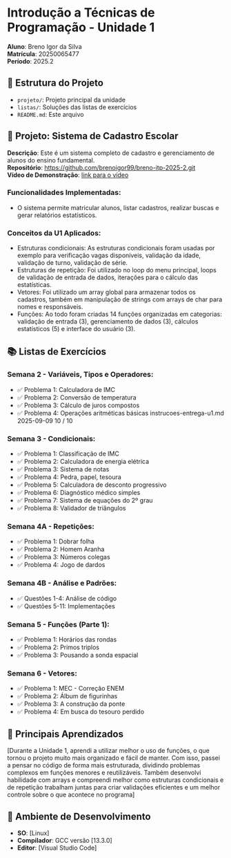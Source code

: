 # Introdução a Técnicas de Programação - Unidade 1
**Aluno**: Breno Igor da Silva  
**Matrícula**: 20250065477  
**Período**: 2025.2  
## 📁 Estrutura do Projeto
- `projeto/`: Projeto principal da unidade
- `listas/`: Soluções das listas de exercícios
- `README.md`: Este arquivo
## 🚀 Projeto: Sistema de Cadastro Escolar
**Descrição**: Este é um sistema completo de cadastro e gerenciamento de alunos do ensino fundamental.  
**Repositório**: https://github.com/brenoigor99/breno-itp-2025-2.git   
**Vídeo de Demonstração**: [link para o vídeo](https://youtu.be/rFKDheTI-2Q)
### Funcionalidades Implementadas:
- O sistema permite matricular alunos, listar cadastros, realizar buscas e gerar relatórios estatísticos.
### Conceitos da U1 Aplicados:
- Estruturas condicionais: As estruturas condicionais foram usadas por exemplo para verificação vagas disponíveis,
validação da idade, validação de turno, validação de série.
- Estruturas de repetição: Foi utilizado no loop do menu principal, loops de validação de entrada de dados,
iterações para o cálculo das estatísticas.
- Vetores: Foi utilizado um array global para armazenar todos os cadastros, também em manipulação de strings
com arrays de char para nomes e responsáveis.
- Funções: Ao todo foram criadas 14 funções organizadas em categorias: validação de entrada (3),
gerenciamento de dados (3), cálculos estatísticos (5) e interface do usuário (3).
## 📚 Listas de Exercícios
### Semana 2 - Variáveis, Tipos e Operadores:
- ✅ Problema 1: Calculadora de IMC
- ✅ Problema 2: Conversão de temperatura
- ✅ Problema 3: Cálculo de juros compostos
- ✅ Problema 4: Operações aritméticas básicas
instrucoes-entrega-u1.md 2025-09-09
10 / 10
### Semana 3 - Condicionais:
- ✅ Problema 1: Classificação de IMC
- ✅ Problema 2: Calculadora de energia elétrica
- ✅ Problema 3: Sistema de notas
- ✅ Problema 4: Pedra, papel, tesoura
- ✅ Problema 5: Calculadora de desconto progressivo
- ✅ Problema 6: Diagnóstico médico simples
- ✅ Problema 7: Sistema de equações do 2º grau
- ✅ Problema 8: Validador de triângulos
### Semana 4A - Repetições:
- ✅ Problema 1: Dobrar folha
- ✅ Problema 2: Homem Aranha
- ✅ Problema 3: Números colegas
- ✅ Problema 4: Jogo de dardos
### Semana 4B - Análise e Padrões:
- ✅ Questões 1-4: Análise de código
- ✅ Questões 5-11: Implementações
### Semana 5 - Funções (Parte 1):
- ✅ Problema 1: Horários das rondas
- ✅ Problema 2: Primos triplos
- ✅ Problema 3: Pousando a sonda espacial
### Semana 6 - Vetores:
- ✅ Problema 1: MEC - Correção ENEM
- ✅ Problema 2: Álbum de figurinhas
- ✅ Problema 3: A construção da ponte
- ✅ Problema 4: Em busca do tesouro perdido
## 🎯 Principais Aprendizados
[Durante a Unidade 1, aprendi a utilizar melhor o uso de funções, o que tornou o projeto muito mais organizado e fácil de manter. Com isso, passei a pensar no código de forma mais estruturada, dividindo problemas complexos em funções menores e reutilizáveis. Também desenvolvi habilidade com arrays e compreendi melhor como estruturas condicionais e de repetição trabalham juntas para criar validações eficientes e um melhor controle sobre o que acontece no programa]
## 🔧 Ambiente de Desenvolvimento
- **SO**: [Linux]
- **Compilador**: GCC versão [13.3.0]
- **Editor**: [Visual Studio Code]